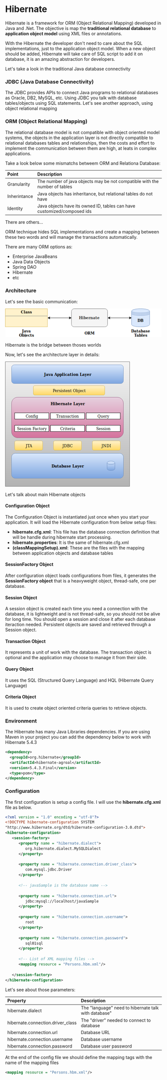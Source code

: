 # Hibernate

Hibernate is a framework for ORM (Object Relational Mapping) developed in Java and .Net. The objective is map the **traditional relational database** to **application object model** using XML files or annotations. 

With the Hibernate the developer don't need to care about the SQL implementations, just to the application object model. When a new object should be added, Hibernate will take care of SQL script to add it on database, it is an amazing abstraction for developers.

Let's take a look in the traditional Java database connectivity

### JDBC (Java Database Connectivity)

The JDBC provides APIs to connect Java programs to relational databases as Oracle, DB2, MySQL, etc. Using JDBC you talk with database tables/objects using SQL statements. Let's see another approach, using object relational mapping

### ORM (Object Relational Mapping)

The relational database model is not compatible with object oriented model systems, the objects in the application layer is not directly compatible to relational databases tables and relationships, then the costs and effort to implement the communication between them are high, at leats in complex applications.

Take a look below some mismatchs betweem ORM and Relationa Database:

| Point | Description |
| :---  | :--- |
| Granularity | The number of java objects may be not compatible with the number of tables |
| Inherintance | Java objects has inheritance, but relational tables do not have |
| Identity | Java objects have its owned ID, tables can have customized/composed ids |

There are others...

ORM technique hides SQL implementations and create a mapping between these two words and will manage the transactions automatically.

There are many ORM options as:

* Enterprise JavaBeans
* Java Data Objects
* Spring DAO
* Hibernate
* etc

### Architecture

Let's see the basic communication:

![](../images/hibernate.png)

Hibernate is the bridge between thoses worlds

Now, let's see the architecture layer in details:

![](../images/hibernate_layer.png)

Let's talk about main Hibernate objects

#### Configuration Object

The Configuration Object is instantiated just once when you start your application. It will load the Hibernate configuration from below setup files:

* **hibernate.cfg.xml**: This file has the database connection definition that will be handle during hibernate start processing.
* **hibernate.properties**: It is the same of hibernate.cfg.xml
* **(classMappingSetup).xml**: These are the files with the mapping between application objects and database tables

#### SessionFactory Object

After configuration object loads configurations from files, it generates the **SessionFactory object** that is a heavyweight object, thread-safe, one per database.

#### Session Object

A session object is created each time you need a connection with the database, it is lightweight and is not thread-safe, so you should not be alive for long time. You should open a session and close it after each database iteraction needed. Persistent objects are saved and retrieved through a Session object.

#### Transaction Object

It represents a unit of work with the database. The transaction object is optional and the application may choose to manage it from their side.

#### Query Object

It uses the SQL (Structured Query Language) and HQL (Hibernate Query Language) 

#### Criteria Object

It is used to create object oriented criteria queries to retrieve objects.

### Environment

The Hibernate has many Java Libraries dependencies. If you are using Maven in your project you can add the dependency below to work with Hibernate 5.4.3

```xml
<dependency>
  <groupId>org.hibernate</groupId>
  <artifactId>hibernate-agroal</artifactId>
  <version>5.4.3.Final</version>
  <type>pom</type>
</dependency>
```

### Configuration 

The first configuration is setup a config file. I will use the **hibernate.cfg.xml** file as below.

```xml
<?xml version = "1.0" encoding = "utf-8"?>
<!DOCTYPE hibernate-configuration SYSTEM 
"http://www.hibernate.org/dtd/hibernate-configuration-3.0.dtd">
<hibernate-configuration>
   <session-factory>
      <property name = "hibernate.dialect">
         org.hibernate.dialect.MySQLDialect
      </property>
      
      <property name = "hibernate.connection.driver_class">
         com.mysql.jdbc.Driver
      </property>
      
      <!-- javaSample is the database name -->
      
      <property name = "hibernate.connection.url">
         jdbc:mysql://localhost/javaSample
      </property>
      
      <property name = "hibernate.connection.username">
         root
      </property>
      
      <property name = "hibernate.connection.password">
         sql01sql
      </property>
      
      <!-- List of XML mapping files -->
      <mapping resource = "Persons.hbm.xml"/>
      
   </session-factory>
</hibernate-configuration>
```

Let's see about those parameters:

| Property | Description |
| :---      | :---        | 
| hibernate.dialect | The "language" need to hibernate talk with database" |
| hibernate.connection.driver_class | The "driver" needed to connect to database |
| hibernate.connection.url | Database URL | 
| hibernate.connection.username | Database username |
| hibernate.connection.password | Database user password |

At the end of the config file we should define the mapping tags with the name of the mapping files

```xml
<mapping resource = "Persons.hbm.xml"/>
```

